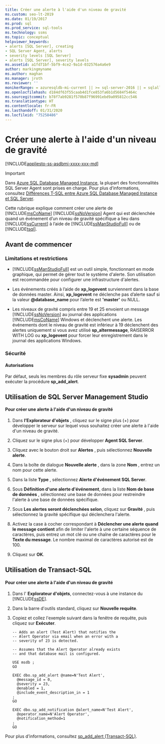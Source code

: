 ```yaml
---
title: Créer une alerte à l'aide d'un niveau de gravité
ms.custom: seo-lt-2019
ms.date: 01/19/2017
ms.prod: sql
ms.prod_service: sql-tools
ms.technology: ssms
ms.topic: conceptual
helpviewer_keywords:
- alerts [SQL Server], creating
- SQL Server Agent, alerts
- severity levels [SQL Server]
- alerts [SQL Server], severity levels
ms.assetid: a1fd71bf-5bf9-4ce2-9a1d-032576a4a6e9
author: markingmyname
ms.author: maghan
ms.manager: jroth
ms.reviewer: ''
monikerRange: = azuresqldb-mi-current || >= sql-server-2016 || = sqlallproducts-allversions
ms.openlocfilehash: d184df63f55caab4d1fce853fa6b1d5684f5464c
ms.sourcegitcommit: b78f7ab9281f570b87f96991ebd9a095812cc546
ms.translationtype: HT
ms.contentlocale: fr-FR
ms.lasthandoff: 01/31/2020
ms.locfileid: "75258486"
---
```

# <a name="create-an-alert-using-severity-level"></a>Créer une alerte à l'aide d'un niveau de gravité
[!INCLUDE[appliesto-ss-asdbmi-xxxx-xxx-md](../../includes/appliesto-ss-asdbmi-xxxx-xxx-md.md)]

> [!IMPORTANT]  
> Dans [Azure SQL Database Managed Instance](https://docs.microsoft.com/azure/sql-database/sql-database-managed-instance), la plupart des fonctionnalités SQL Server Agent sont prises en charge. Pour plus d’informations, consultez [Différences T-SQL entre Azure SQL Database Managed Instance et SQL Server](https://docs.microsoft.com/azure/sql-database/sql-database-managed-instance-transact-sql-information#sql-server-agent).

Cette rubrique explique comment créer une alerte de [!INCLUDE[msCoName](../../includes/msconame_md.md)] [!INCLUDE[ssNoVersion](../../includes/ssnoversion-md.md)] Agent qui est déclenchée quand un événement d’un niveau de gravité spécifique a lieu dans [!INCLUDE[ssCurrent](../../includes/sscurrent-md.md)] à l’aide de [!INCLUDE[ssManStudioFull](../../includes/ssmanstudiofull-md.md)] ou de [!INCLUDE[tsql](../../includes/tsql-md.md)].  
  
## <a name="BeforeYouBegin"></a>Avant de commencer  
  
### <a name="Restrictions"></a>Limitations et restrictions  
  
-   [!INCLUDE[ssManStudioFull](../../includes/ssmanstudiofull-md.md)] est un outil simple, fonctionnant en mode graphique, qui permet de gérer tout le système d'alerte. Son utilisation est recommandée pour configurer une infrastructure d'alertes.  
  
-   Les événements créés à l’aide de **xp_logevent** surviennent dans la base de données master. Ainsi, **xp_logevent** ne déclenche pas d’alerte sauf si la valeur **\@database_name** pour l’alerte est **'master'** ou NULL.  
  
-   Les niveaux de gravité compris entre 19 et 25 envoient un message [!INCLUDE[ssNoVersion](../../includes/ssnoversion-md.md)] au journal des applications [!INCLUDE[msCoName](../../includes/msconame_md.md)] Windows et déclenchent une alerte. Les événements dont le niveau de gravité est inférieur à 19 déclenchent des alertes uniquement si vous avez utilisé **sp_altermessage**, RAISERROR WITH LOG ou **xp_logevent** pour forcer leur enregistrement dans le journal des applications Windows.  
  
### <a name="Security"></a>Sécurité  
  
#### <a name="Permissions"></a>Autorisations  
Par défaut, seuls les membres du rôle serveur fixe **sysadmin** peuvent exécuter la procédure **sp_add_alert**.  
  
## <a name="SSMSProcedure"></a>Utilisation de SQL Server Management Studio  
  
#### <a name="to-create-an-alert-using-severity-level"></a>Pour créer une alerte à l'aide d'un niveau de gravité  
  
1.  Dans **l’Explorateur d'objets** , cliquez sur le signe plus (+) pour développer le serveur sur lequel vous souhaitez créer une alerte à l'aide d'un niveau de gravité.  
  
2.  Cliquez sur le signe plus (+) pour développer **Agent SQL Server**.  
  
3.  Cliquez avec le bouton droit sur **Alertes** , puis sélectionnez **Nouvelle alerte**.  
  
4.  Dans la boîte de dialogue **Nouvelle alerte** , dans la zone **Nom** , entrez un nom pour cette alerte.  
  
5.  Dans la liste **Type** , sélectionnez **Alerte d'événement SQL Server**.  
  
6.  Sous **Définition d'une alerte d'événement**, dans la liste **Nom de base de données** , sélectionnez une base de données pour restreindre l'alerte à une base de données spécifique.  
  
7.  Sous **Les alertes seront déclenchées selon**, cliquez sur **Gravité** , puis sélectionnez la gravité spécifique qui déclenchera l'alerte.  
  
8.  Activez la case à cocher correspondant à **Déclencher une alerte quand le message contient** afin de limiter l'alerte à une certaine séquence de caractères, puis entrez un mot clé ou une chaîne de caractères pour le **Texte du message**. Le nombre maximal de caractères autorisé est de 100.  
  
9. Cliquez sur **OK**.  
  
## <a name="TsqlProcedure"></a>Utilisation de Transact-SQL  
  
#### <a name="to-create-an-alert-using-severity-level"></a>Pour créer une alerte à l'aide d'un niveau de gravité  
  
1.  Dans l' **Explorateur d'objets**, connectez-vous à une instance du [!INCLUDE[ssDE](../../includes/ssde_md.md)].  
  
2.  Dans la barre d'outils standard, cliquez sur **Nouvelle requête**.  
  
3.  Copiez et collez l'exemple suivant dans la fenêtre de requête, puis cliquez sur **Exécuter**.  
  
    ```  
    -- Adds an alert (Test Alert) that notifies the
    -- Alert Operator via email when an error with a 
    -- severity of 23 is detected.
    
    -- Assumes that the Alert Operator already exists 
    -- and that database mail is configured.
    
    USE msdb ;  
    GO  
  
    EXEC dbo.sp_add_alert @name=N'Test Alert', 
      @message_id = 0, 
      @severity = 23, 
      @enabled = 1, 
      @include_event_description_in = 1
    ;
    GO
    
    EXEC dbo.sp_add_notification @alert_name=N'Test Alert',
      @operator_name=N'Alert Operator',
      @notification_method=1
    ;
    GO

    ```  
  
Pour plus d’informations, consultez [sp_add_alert (Transact-SQL)](https://msdn.microsoft.com/d9b41853-e22d-4813-a79f-57efb4511f09).  
  
